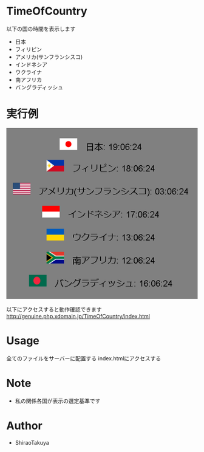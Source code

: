 # TimeOfCountry

以下の国の時間を表示します
* 日本
* フィリピン
* アメリカ(サンフランシスコ)
* インドネシア
* ウクライナ
* 南アフリカ
* バングラディッシュ

# 実行例

![demo](https://raw.githubusercontent.com/ShiraoTakuya/TimeOfCountry/main/cap1.PNG)

以下にアクセスすると動作確認できます
http://genuine.php.xdomain.jp/TimeOfCountry/index.html

# Usage

全てのファイルをサーバーに配置する
index.htmlにアクセスする
 
# Note
 
* 私の関係各国が表示の選定基準です

# Author
  
* ShiraoTakuya
